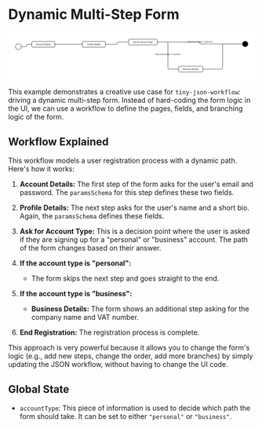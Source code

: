 # Dynamic Multi-Step Form

![alt text](.render.svg)

This example demonstrates a creative use case for `tiny-json-workflow`: driving a dynamic multi-step form. Instead of hard-coding the form logic in the UI, we can use a workflow to define the pages, fields, and branching logic of the form.

## Workflow Explained

This workflow models a user registration process with a dynamic path. Here's how it works:

1.  **Account Details:** The first step of the form asks for the user's email and password. The `paramsSchema` for this step defines these two fields.

2.  **Profile Details:** The next step asks for the user's name and a short bio. Again, the `paramsSchema` defines these fields.

3.  **Ask for Account Type:** This is a decision point where the user is asked if they are signing up for a "personal" or "business" account. The path of the form changes based on their answer.

4.  **If the account type is "personal":**
    *   The form skips the next step and goes straight to the end.

5.  **If the account type is "business":**
    *   **Business Details:** The form shows an additional step asking for the company name and VAT number.

6.  **End Registration:** The registration process is complete.

This approach is very powerful because it allows you to change the form's logic (e.g., add new steps, change the order, add more branches) by simply updating the JSON workflow, without having to change the UI code.

## Global State

*   `accountType`: This piece of information is used to decide which path the form should take. It can be set to either `"personal"` or `"business"`.